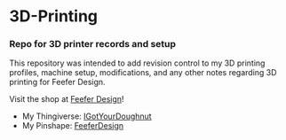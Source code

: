 # 3D-Printing
### Repo for 3D printer records and setup
This repository was intended to add revision control to my 3D printing profiles, machine setup, modifications, and any other notes regarding 3D printing for Feefer Design.

Visit the shop at [Feefer Design](http://feeferdesign.com/)!

- My Thingiverse: [IGotYourDoughnut](https://www.thingiverse.com/IGotYourDoughnut/about)
- My Pinshape: [FeeferDesign](https://pinshape.com/users/297841-feeferdesign#designs-tab-open)

 
